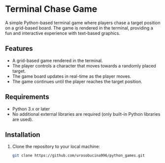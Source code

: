 # Terminal Chase Game

A simple Python-based terminal game where players chase a target position on a grid-based board. The game is rendered in the terminal, providing a fun and interactive experience with text-based graphics.

## Features
- A grid-based game rendered in the terminal.
- The player controls a character that moves towards a randomly placed target.
- The game board updates in real-time as the player moves.
- The game continues until the player reaches the target position.

## Requirements

- Python 3.x or later
- No additional external libraries are required (only built-in Python libraries are used).

## Installation

1. Clone the repository to your local machine:

   ```bash
   git clone https://github.com/urosobucina996/python_games.git

